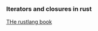 ### Iterators and closures in rust
  [THe rustlang book](https://doc.rust-lang.org/book/ch13-00-functional-features.html)